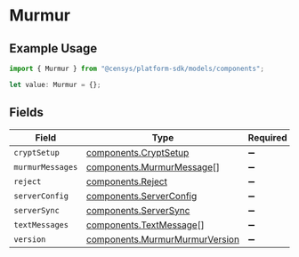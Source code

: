 # Murmur

## Example Usage

```typescript
import { Murmur } from "@censys/platform-sdk/models/components";

let value: Murmur = {};
```

## Fields

| Field                                                                            | Type                                                                             | Required                                                                         | Description                                                                      |
| -------------------------------------------------------------------------------- | -------------------------------------------------------------------------------- | -------------------------------------------------------------------------------- | -------------------------------------------------------------------------------- |
| `cryptSetup`                                                                     | [components.CryptSetup](../../models/components/cryptsetup.md)                   | :heavy_minus_sign:                                                               | N/A                                                                              |
| `murmurMessages`                                                                 | [components.MurmurMessage](../../models/components/murmurmessage.md)[]           | :heavy_minus_sign:                                                               | N/A                                                                              |
| `reject`                                                                         | [components.Reject](../../models/components/reject.md)                           | :heavy_minus_sign:                                                               | N/A                                                                              |
| `serverConfig`                                                                   | [components.ServerConfig](../../models/components/serverconfig.md)               | :heavy_minus_sign:                                                               | N/A                                                                              |
| `serverSync`                                                                     | [components.ServerSync](../../models/components/serversync.md)                   | :heavy_minus_sign:                                                               | N/A                                                                              |
| `textMessages`                                                                   | [components.TextMessage](../../models/components/textmessage.md)[]               | :heavy_minus_sign:                                                               | N/A                                                                              |
| `version`                                                                        | [components.MurmurMurmurVersion](../../models/components/murmurmurmurversion.md) | :heavy_minus_sign:                                                               | N/A                                                                              |
